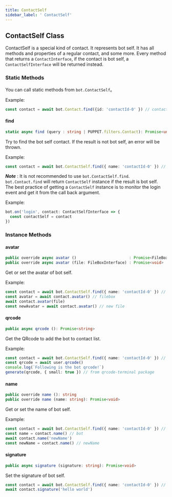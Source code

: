 ```yaml
---
title: ContactSelf
sidebar_label: ' ContactSelf'
---
```


## ContactSelf Class

ContactSelf is a special kind of contact. It represents bot self. It has all methods and properties of a regular contact, and some more. Every method that returns a ```ContactInterface```, if the contact is bot self, a ```ContactSelfInterface``` will be returned instead.

### Static Methods

You can call static methods from ```bot.ContactSelf```。

Example:

```ts
const contact = await bot.Contact.find({id: 'contactId-0' }) // contact0
```

#### find

```ts
static async find (query : string | PUPPET.filters.Contact): Promise<undefined | ContactInterface> 
```

Try to find the bot self contact. If the result is not bot self, an error will be thrown.

Example:

```ts
const contact = await bot.ContactSelf.find({ name: 'contactId-0' }) // contact0
```

***Note*** : It is not recommended to use ```bot.ContactSelf.find```. ```bot.Contact.find``` will return ```ContactSelf``` instance if the result is bot self. The best practice of getting a ```ContactSelf``` instance is to monitor the login event and get it from the call back argument.

Example:

```ts
bot.on('login', contact: ContactSelfInterface => {
  const contactSelf = contact
})
```

### Instance Methods

#### avatar

```ts
public override async avatar ()                       : Promise<FileBoxInterface>
public override async avatar (file: FileBoxInterface) : Promise<void>
```

Get or set the avatar of bot self.

Example:

```ts
const contact = await bot.ContactSelf.find({ name: 'contactId-0' }) // contact0
const avatar = await contact.avatar() // filebox
await contact.avatar(file)
const newAvatar = await contact.avatar() // new file
```

#### qrcode

```ts
public async qrcode (): Promise<string>
```

Get the QRcode to add the bot to contact list.

Example:

```ts
const contact = await bot.ContactSelf.find({ name: 'contactId-0' }) // contact0
const qrcode = await user.qrcode()
console.log(`Following is the bot qrcode!`)
generate(qrcode, { small: true }) // from qrcode-terminal package
```

#### name

```ts
public override name (): string
public override name (name: string): Promise<void>
```

Get or set the name of bot self.

Example:

```ts
const contact = await bot.ContactSelf.find({ name: 'contactId-0' }) // contact0
const name = contact.name() // bot
await contact.name('newName')
const newName = contact.name() // newName
```

#### signature

```ts
public async signature (signature: string): Promise<void> 
```

Set the signature of bot self.

```ts
const contact = await bot.ContactSelf.find({ name: 'contactId-0' }) // contact0
await contact.signature('hello world')
```
